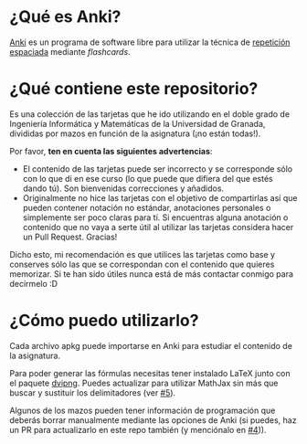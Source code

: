 # ¿Qué es Anki?

[Anki](https://apps.ankiweb.net/index.html) es un programa de software libre para utilizar la técnica de [repetición espaciada](https://codual.github.io/2016/07/07/repeticion-espaciada/) mediante *flashcards*.

# ¿Qué contiene este repositorio?

Es una colección de las tarjetas que he ido utilizando en el doble grado de Ingeniería Informática y Matemáticas de la Universidad de Granada, divididas por mazos en función de la asignatura (¡no están todas!).

Por favor, **ten en cuenta las siguientes advertencias**:

- El contenido de las tarjetas puede ser incorrecto y se corresponde sólo con lo que di en ese curso (lo que puede que difiera del que estés dando tú). Son bienvenidas correcciones y añadidos.
- Originalmente no hice las tarjetas con el objetivo de compartirlas así que pueden contener notación no estándar, anotaciones personales o simplemente ser poco claras para tí. Si encuentras alguna anotación o contenido que no vaya a serte útil al utilizar las tarjetas considera hacer un Pull Request. Gracias!

Dicho esto, mi recomendación es que utilices las tarjetas como base y conserves sólo las que se correspondan con el contenido que quieres memorizar. Si te han sido útiles nunca está de más contactar conmigo para decírmelo :D

# ¿Cómo puedo utilizarlo?

Cada archivo apkg puede importarse en Anki para estudiar el contenido de la asignatura. 

Para poder generar las fórmulas necesitas tener instalado LaTeX junto con el paquete [dvipng](https://en.wikipedia.org/wiki/Dvipng). Puedes actualizar para utilizar MathJax sin más que buscar y sustituir los delimitadores (ver [#5](https://github.com/mx-psi/anki/issues/5)).

Algunos de los mazos pueden tener información de programación que deberás borrar manualmente mediante las opciones de Anki (si puedes, haz un PR para actualizarlo en este repo también (y menciónalo en [#4](https://github.com/mx-psi/anki/issues/4))).
